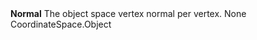 <tr>
<td><strong>Normal</strong></td>
<td>The object space vertex normal per vertex.</td>
<td>None</td>
<td>CoordinateSpace.Object</td>
</tr>
